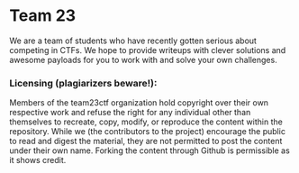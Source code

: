 # Team 23
We are a team of students who have recently gotten serious about competing in CTFs. We hope to provide writeups with clever solutions and awesome payloads for you to work with and solve your own challenges.


### Licensing (plagiarizers beware!):
Members of the team23ctf organization hold copyright over their own respective work and refuse the right for any individual other than themselves to recreate, copy, modify, or reproduce the content within the repository. While we (the contributors to the project) encourage the public to read and digest the material, they are not permitted to post the content under their own name. Forking the content through Github is permissible as it shows credit.
